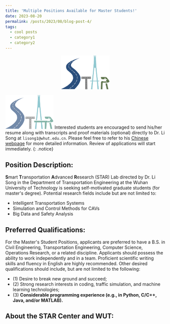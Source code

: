 ```yaml
---
title: 'Multiple Positions Available for Master Students!'
date: 2023-08-20
permalink: /posts/2023/08/blog-post-4/
tags:
  - cool posts
  - category1
  - category2
---
```

<div style="text-align: center">
    <img src="../images/STAR_LOGO.png"  alt="STAR Lab" width="30%" height="auto"/>
</div>

<img src="https://raw.githubusercontent.com/lisong2019/web/master/images/STAR_LOGO.png"
     alt="1" width="30%" height="auto" />
Interested students are encouraged to send his/her resume along with transcripts and proof materials (optional) directly to Dr. Li Song at `lisong1@whut.edu.cn`. 
Please feel free to refer to his [Chinese webpage](https://stle.whut.edu.cn/xygk/szdw/jgml/202210/t20221006_887992.shtml) for more detailed information. Review of applications will start immediately.
{: .notice}

Position Description:
------
**S**mart **T**ransportation **A**dvanced **R**esearch (STAR) Lab directed by Dr. Li Song in the Department of Transportation Engineering at the Wuhan University of Technology is seeking self-motivated graduate students (for master's degree). Potential research fields include but are not limited to:
* Intelligent Transportation Systems 
* Simulation and Control Methods for CAVs
* Big Data and Safety Analysis

Preferred Qualifications:
------
For the Master's Student Positions, applicants are preferred to have a B.S. in Civil Engineering, Transportation Engineering, Computer Science, Operations Research, or a related discipline. Applicants should possess the ability to work independently and in a team. Proficient scientific writing skills and fluency in English are highly recommended. Other desired qualifications should include, but are not limited to the following: 
* (1) Desire to break new ground and succeed; 
* (2) Strong research interests in coding, traffic simulation, and machine learning technologies; 
* (3) **Considerable programming experience (e.g., in Python, C/C++, Java, and/or MATLAB).** 

About the STAR Center and WUT:
------
